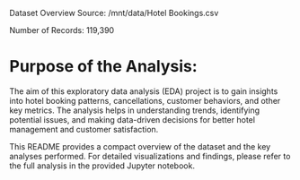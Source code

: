 Dataset Overview
Source: /mnt/data/Hotel Bookings.csv

Number of Records: 119,390


# Purpose of the Analysis:

The aim of this exploratory data analysis (EDA) project is to gain insights into hotel booking patterns, cancellations, customer behaviors, and other key metrics. The analysis helps in understanding trends, identifying potential issues, and making data-driven decisions for better hotel management and customer satisfaction.

This README provides a compact overview of the dataset and the key analyses performed. For detailed visualizations and findings, please refer to the full analysis in the provided Jupyter notebook.
